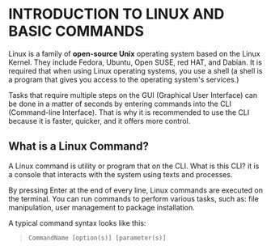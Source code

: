 #  INTRODUCTION TO LINUX AND BASIC COMMANDS
Linux is a family of **open-source Unix** operating system based on the Linux Kernel. They include Fedora, Ubuntu, Open SUSE, red HAT, and Dabian. It is required that when using Linux operating systems, you use a shell (a shell is a program that gives you access to the operating system's services.)

Tasks that require multiple steps on the GUI (Graphical User Interface) can be done in a matter of seconds by entering commands into the CLI (Command-line Interface). That is why it is recommended to use the CLI because it is faster, quicker, and it offers more control.


##  What is a Linux Command?
A Linux command is utility or program that on the CLI. What is this CLI? it is a console that interacts with the system using texts and processes. 

By pressing Enter at the end of every line, Linux commands are executed on the terminal. You can run commands to perform various tasks, such as: file manipulation, user management to package installation. 

A typical command syntax looks like this:
>`CommandName [option(s)] [parameter(s)]`

